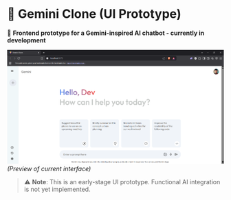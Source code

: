 # 🚧 Gemini Clone (UI Prototype)

🔹 **Frontend prototype for a Gemini-inspired AI chatbot - currently in development**

![UI Screenshot](../gemini-clone/src/assets/screenshot/gemini-ui.png) _(Preview of current interface)_

> ⚠️ **Note**: This is an early-stage UI prototype. Functional AI integration is not yet implemented.

